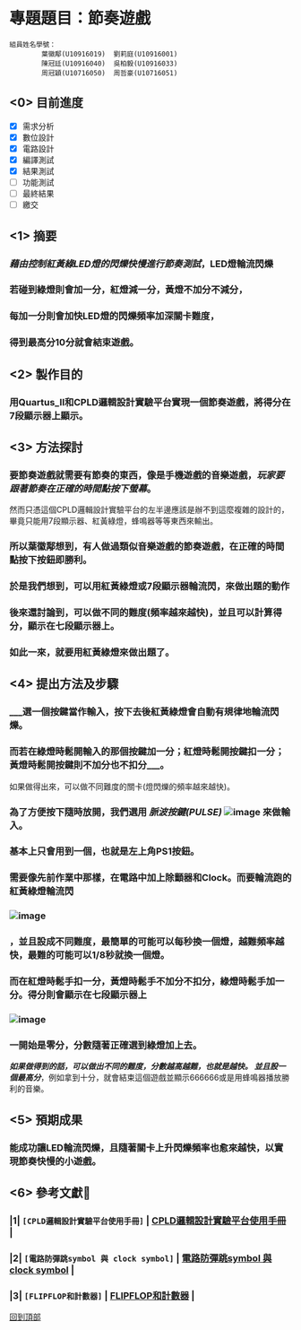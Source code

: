 # 專題題目：節奏遊戲
```
組員姓名學號：
        葉徽鄅(U10916019)  劉莉庭(U10916001)
        陳冠廷(U10916040)  吳柏毅(U10916033)
        周冠穎(U10716050)  周哲豪(U10716051)
```
##  <0>  目前進度
- [x] 需求分析
- [x] 數位設計
- [x] 電路設計
- [x] 編譯測試
- [x] 結果測試
- [ ] 功能測試
- [ ] 最終結果
- [ ] 繳交
##  <1>  摘要
###     ___藉由控制紅黃綠LED燈的閃爍快慢進行節奏測試___，LED燈輪流閃爍
### 若碰到綠燈則會加一分，紅燈減一分，黃燈不加分不減分，
### 每加一分則會加快LED燈的閃爍頻率加深關卡難度，
### 得到最高分10分就會結束遊戲。
##  <2>  製作目的
###     用Quartus_II和CPLD邏輯設計實驗平台實現一個節奏遊戲，將得分在7段顯示器上顯示。
##  <3>  方法探討
###     要節奏遊戲就需要有節奏的東西，像是手機遊戲的音樂遊戲，___玩家要跟著節奏在正確的時間點按下螢幕___。
然而只憑這個CPLD邏輯設計實驗平台的左半邊應該是辦不到這麼複雜的設計的，
畢竟只能用7段顯示器、紅黃綠燈，蜂鳴器等等東西來輸出。
### 所以葉徽鄅想到，有人做過類似音樂遊戲的節奏遊戲，在正確的時間點按下按鈕即勝利。
### 於是我們想到，可以用紅黃綠燈或7段顯示器輪流閃，來做出題的動作
### 後來還討論到，可以做不同的難度(頻率越來越快)，並且可以計算得分，顯示在七段顯示器上。
### 如此一來，就要用紅黃綠燈來做出題了。
##  <4>  提出方法及步驟
###      ___選一個按鍵當作輸入，按下去後紅黃綠燈會自動有規律地輪流閃爍。
### 而若在綠燈時鬆開輸入的那個按鍵加一分；紅燈時鬆開按鍵扣一分；黃燈時鬆開按鍵則不加分也不扣分___。
如果做得出來，可以做不同難度的關卡(燈閃爍的頻率越來越快)。
### 為了方便按下隨時放開，我們選用 ___脈波按鍵(PULSE)___ ![image](https://github.com/sapt36/Final-project-of-DigitalCircuitExperiment/blob/main/png/%E5%9C%961.png) 來做輸入。
### 基本上只會用到一個，也就是左上角PS1按鈕。
### 需要像先前作業中那樣，在電路中加上除顫器和Clock。而要輪流跑的紅黃綠燈輪流閃
### ![image](https://github.com/sapt36/Final-project-of-DigitalCircuitExperiment/blob/main/png/%E5%9C%962.png)
### ，並且設成不同難度，最簡單的可能可以每秒換一個燈，越難頻率越快，最難的可能可以1/8秒就換一個燈。
### 而在紅燈時鬆手扣一分，黃燈時鬆手不加分不扣分，綠燈時鬆手加一分。得分則會顯示在七段顯示器上 
### ![image](https://github.com/sapt36/Final-project-of-DigitalCircuitExperiment/blob/main/png/%E5%9C%963.jpg) 
### 一開始是零分，分數隨著正確選到綠燈加上去。
___如果做得到的話，可以做出不同的難度，分數越高越難，也就是越快。
並且設一個最高分___，例如拿到十分，就會結束這個遊戲並顯示666666或是用蜂鳴器播放勝利的音樂。
##  <5>  預期成果
###     能成功讓LED輪流閃爍，且隨著關卡上升閃爍頻率也愈來越快，以實現節奏快慢的小遊戲。
##  <6>  參考文獻:book:
### |1|  `[CPLD邏輯設計實驗平台使用手冊]`  |  [CPLD邏輯設計實驗平台使用手冊](https://eeclass.utaipei.edu.tw/media/doc/86181)  |
### |2|  `[電路防彈跳symbol 與 clock symbol]`  |  [電路防彈跳symbol 與 clock symbol](https://eeclass.utaipei.edu.tw/media/doc/85906)  |
### |3|  `[FLIPFLOP和計數器]`  |  [FLIPFLOP和計數器](https://eeclass.utaipei.edu.tw/media/doc/88524)  |
[回到頂部](#readme)
